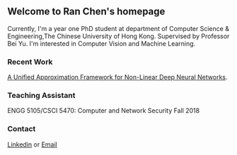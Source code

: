 ## Welcome to Ran Chen's homepage

Currently, I'm a year one PhD student at department of Computer Science & Engineering,The Chinese University of Hong Kong. Supervised by Professor Bei Yu. 
I'm interested in Computer Vision and Machine Learning. 

### Recent Work

[A Unified Approximation Framework for Non-Linear Deep Neural Networks](https://arxiv.org/pdf/1807.10119.pdf). 

### Teaching Assistant

ENGG 5105/CSCI 5470: Computer and Network Security
Fall 2018

### Contact

[Linkedin](https://www.linkedin.com/in/chen-ran-391a17137/) or [Email](alexjohnny1207@gmail.com)
